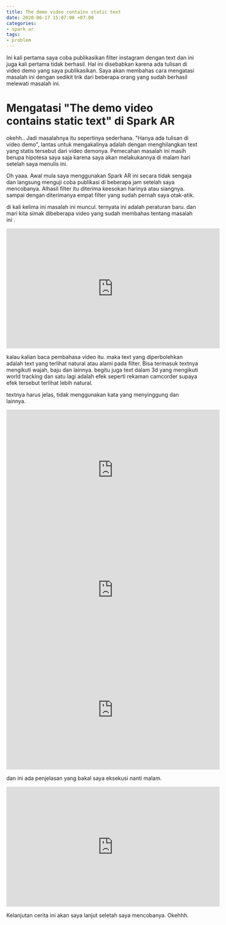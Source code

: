 ```yaml
---
title: The demo video contains static text
date: 2020-06-17 15:07:00 +07:00
categories:
- spark ar
tags:
- problem
---
```


Ini kali pertama saya coba publikasikan filter instagram dengan text dan ini juga kali pertama tidak berhasil. Hal ini disebabkan karena ada tulisan di video demo yang saya publikasikan. Saya akan membahas cara mengatasi masalah ini dengan sedikit trik dari beberapa orang yang sudah berhasil melewati masalah ini.

<!-- more -->

# Mengatasi "The demo video contains static text" di Spark AR

okehh.. Jadi masalahnya itu sepertinya sederhana. "Hanya ada tulisan di video demo", lantas untuk mengakalinya adalah dengan menghilangkan text yang statis tersebut dari video demonya. Pemecahan masalah ini masih berupa hipotesa saya saja karena saya akan melakukannya di malam hari setelah saya menulis ini.

Oh yaaa. Awal mula saya menggunakan Spark AR ini secara tidak sengaja dan langsung menguji coba publikasi di beberapa jam setelah saya mencobanya. Alhasil filter itu diterima keesokan harinya atau siangnya. sampai dengan diterimanya empat filter yang sudah pernah saya otak-atik.

di kali kelima ini masalah ini muncul. ternyata ini adalah peraturan baru. dan mari kita simak dibeberapa video yang sudah membahas tentang masalah ini .

<iframe width="560" height="315" src="https://www.youtube.com/embed/uIx2oSYdoLY?start=62" frameborder="0" allow="accelerometer; autoplay; encrypted-media; gyroscope; picture-in-picture" allowfullscreen></iframe>

kalau kalian baca pembahasa video itu. maka text yang diperbolehkan adalah text yang terlihat natural atau alami pada filter. Bisa termasuk textnya mengikuti wajah, baju dan lainnya. begitu juga text dalam 3d yang mengikuti world tracking dan satu lagi adalah efek seperti rekaman camcorder supaya efek tersebut terlihat lebih natural.

textnya harus jelas, tidak menggunakan kata yang menyinggung dan lainnya.

<iframe width="560" height="315" src="https://www.youtube.com/embed/AE2Sa2H8Cik" frameborder="0" allow="accelerometer; autoplay; encrypted-media; gyroscope; picture-in-picture" allowfullscreen></iframe>

<iframe width="560" height="315" src="https://www.youtube.com/embed/uZ1Y7Dn-baU" frameborder="0" allow="accelerometer; autoplay; encrypted-media; gyroscope; picture-in-picture" allowfullscreen></iframe>

<iframe width="560" height="315" src="https://www.youtube.com/embed/hUSUokuy2xQ?start=62" frameborder="0" allow="accelerometer; autoplay; encrypted-media; gyroscope; picture-in-picture" allowfullscreen></iframe>

dan ini ada penjelasan yang bakal saya eksekusi nanti malam.

<iframe width="560" height="315" src="https://www.youtube.com/embed/rAE6OWNpIxY?start=62" frameborder="0" allow="accelerometer; autoplay; encrypted-media; gyroscope; picture-in-picture" allowfullscreen></iframe>

Kelanjutan cerita ini akan saya lanjut seletah saya mencobanya. Okehhh.